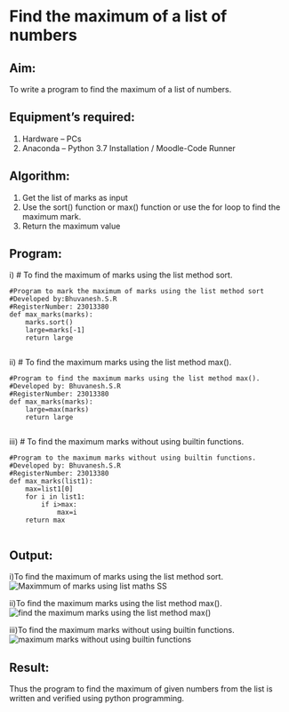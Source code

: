 # Find the maximum of a list of numbers
## Aim:
To write a program to find the maximum of a list of numbers.
## Equipment’s required:
1.	Hardware – PCs
2.	Anaconda – Python 3.7 Installation / Moodle-Code Runner
## Algorithm:
1.	Get the list of marks as input
2.	Use the sort() function or max() function or use the for loop to find the maximum mark.
3.	Return the maximum value
## Program:

i)	# To find the maximum of marks using the list method sort.
```
#Program to mark the maximum of marks using the list method sort
#Developed by:Bhuvanesh.S.R
#RegisterNumber: 23013380
def max_marks(marks):
    marks.sort()
    large=marks[-1]
    return large


```

ii)	# To find the maximum marks using the list method max().
``` 
#Program to find the maximum marks using the list method max().
#Developed by: Bhuvanesh.S.R
#RegisterNumber: 23013380
def max_marks(marks):
    large=max(marks)
    return large


```

iii) # To find the maximum marks without using builtin functions.
```
#Program to the maximum marks without using builtin functions.
#Developed by: Bhuvanesh.S.R
#RegisterNumber: 23013380
def max_marks(list1):
    max=list1[0]
    for i in list1:
        if i>max:
            max=i
    return max


```
## Output:
i)To find the maximum of marks using the list method sort.
![Maximmum of marks using list maths SS](https://github.com/Bhuvanesh-Suresh/FindMaximum/assets/145742661/92b94693-e586-452d-8a59-cadf8a4286df)

ii)To find the maximum marks using the list method max().
![find the maximum marks using the list method max()](https://github.com/Bhuvanesh-Suresh/FindMaximum/assets/145742661/3fa7dc6a-4add-4e1e-ad38-d3a2fc0307af)

iii)To find the maximum marks without using builtin functions.
![maximum marks without using builtin functions](https://github.com/Bhuvanesh-Suresh/FindMaximum/assets/145742661/d124bb59-ba86-409f-aa11-bc0b8e445743)


## Result:
Thus the program to find the maximum of given numbers from the list is written and verified using python programming.
